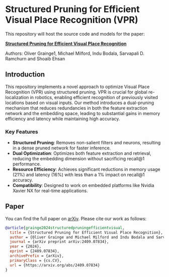 # Structured Pruning for Efficient Visual Place Recognition (VPR)

This repository will host the source code and models for the paper:

**[Structured Pruning for Efficient Visual Place Recognition](https://arxiv.org/abs/2409.07834)**

Authors: Oliver Grainge1, Michael Milford, Indu Bodala, Sarvapali D. Ramchurn and Shoaib Ehsan

## Introduction

This repository implements a novel approach to optimize Visual Place Recognition (VPR) using structured pruning. VPR is crucial for global re-localization in robotics, enabling efficient recognition of previously visited locations based on visual inputs. Our method introduces a dual-pruning mechanism that reduces redundancies in both the feature extraction network and the embedding space, leading to substantial gains in memory efficiency and latency while maintaining high accuracy.

### Key Features
- **Structured Pruning**: Removes non-salient filters and neurons, resulting in a dense pruned network for faster inference.
- **Dual Optimization**: Optimizes both feature extraction and retrieval, reducing the embedding dimension without sacrificing recall@1 performance.
- **Resource Efficiency**: Achieves significant reductions in memory usage (21%) and latency (16%) with less than a 1% impact on recall@1 accuracy.
- **Compatibility**: Designed to work on embedded platforms like Nvidia Xavier NX for real-time applications.

## Paper

You can find the full paper on [arXiv](https://arxiv.org/abs/2409.07834). Please cite our work as follows:

```bibtex
@article{grainge2024structuredpruningefficientvisual,
  title = {Structured Pruning for Efficient Visual Place Recognition},
  author = {Oliver Grainge and Michael Milford and Indu Bodala and Sarvapali D. Ramchurn and Shoaib Ehsan},
  journal = {arXiv preprint arXiv:2409.07834},
  year = {2024},
  eprint = {2409.07834},
  archivePrefix = {arXiv},
  primaryClass = {cs.CV},
  url = {https://arxiv.org/abs/2409.07834}
}
